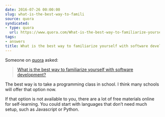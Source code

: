 ```yaml
---
date: 2016-07-26 00:00:00
slug: what-is-the-best-way-to-famili
source: quora
syndicated:
- type: quora
  url: https://www.quora.com/What-is-the-best-way-to-familiarize-yourself-with-software-development/answer/Roy-Tang
tags:
- answers
title: What is the best way to familiarize yourself with software development?
---
```


Someone on [quora](https://quora.com) asked:

> [What is the best way to familiarize yourself with software development?](https://www.quora.com/What-is-the-best-way-to-familiarize-yourself-with-software-development/answer/Roy-Tang)


The best way is to take a programming class in school. I think many schools will offer that option now.

If that option is not available to you, there are a lot of free materials online for self-learning. You could start with languages that don’t need much setup, such as Javascript or Python.